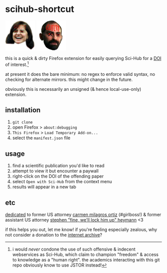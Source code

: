 # scihub-shortcut

![we love u carmen ortiz](assets/carmen_ortiz_96.png) ![we love u stephen heymann](assets/stephen_heymann_96.png)

this is a quick & dirty Firefox extension for easily querying Sci-Hub for a [DOI](https://www.doi.org/the-identifier/what-is-a-doi/) of interest.[^1]

at present it does the bare minimum: no regex to enforce valid syntax, no checking for alternate mirrors.
this might change in the future.

obviously this is necessarily an unsigned (& hence local-use-only) extension.

## installation

1. `git clone`
2. open Firefox > `about:debugging`
3. `This Firefox` > `Load Temporary Add-on...`
4. select the `manifest.json` file

## usage

1. find a scientific publication you'd like to read
2. attempt to view it but encounter a paywall
3. right-click on the DOI of the offending paper
4. select `Open with Sci-Hub` from the context menu
5. results will appear in a new tab

## etc

[dedicated](https://en.wikipedia.org/wiki/United_States_v._Swartz) to former US attorney [carmen milagros ortiz](https://en.wikipedia.org/wiki/Carmen_Ortiz#Prosecution_of_Aaron_Swartz) (#girlboss!) & former assistant US attorney [stephen "fine, we'll lock him up" heymann](https://en.wikipedia.org/wiki/Stephen_Heymann) <3

if this helps you out, let me know!
if you're feeling especially zealous, why not consider a donation to the [internet archive](https://archive.org/donate?origin=iawww-TopNavDonateButton)?

[^1]: i would _never_ condone the use of such offensive & indecent webservices as Sci-Hub, which claim to champion "freedom" & access to knowledge as a "human right".
the academics interacting with this git repo obviously know to use JSTOR instead!